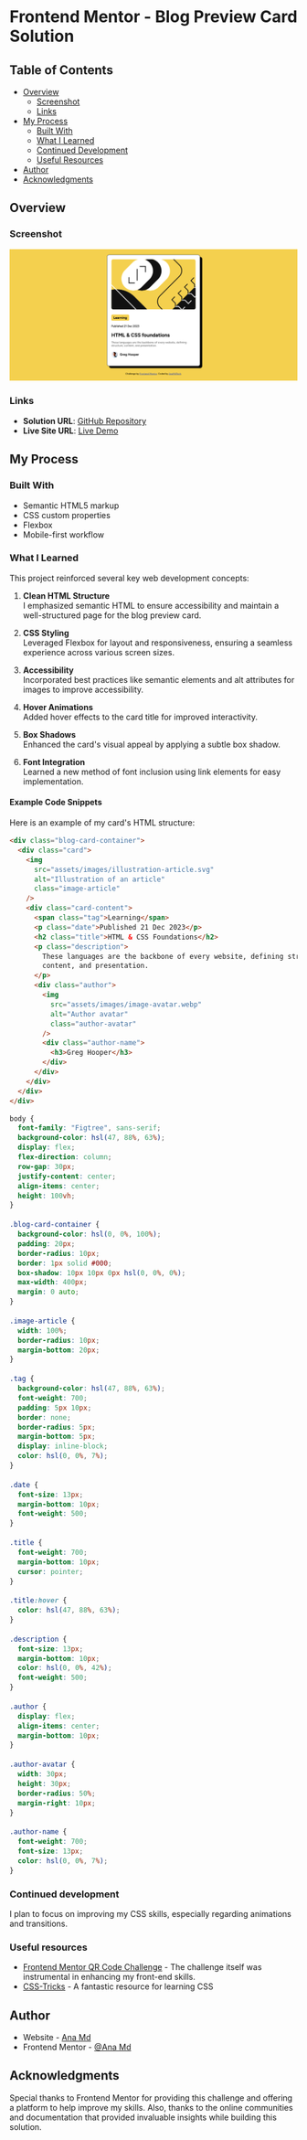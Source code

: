 # Frontend Mentor - Blog Preview Card Solution

## Table of Contents

- [Overview](#overview)
  - [Screenshot](#screenshot)
  - [Links](#links)
- [My Process](#my-process)
  - [Built With](#built-with)
  - [What I Learned](#what-i-learned)
  - [Continued Development](#continued-development)
  - [Useful Resources](#useful-resources)
- [Author](#author)
- [Acknowledgments](#acknowledgments)

## Overview

### Screenshot

![Blog Preview Card Screenshot](./screenshot.png)

### Links

- **Solution URL**: [GitHub Repository](https://github.com/AnaMdTech/blog-preview-card.git)
- **Live Site URL**: [Live Demo](https://blog-preview-card-ana-md.netlify.app/)

## My Process

### Built With

- Semantic HTML5 markup
- CSS custom properties
- Flexbox
- Mobile-first workflow

### What I Learned

This project reinforced several key web development concepts:

1. **Clean HTML Structure**  
   I emphasized semantic HTML to ensure accessibility and maintain a well-structured page for the blog preview card.

2. **CSS Styling**  
   Leveraged Flexbox for layout and responsiveness, ensuring a seamless experience across various screen sizes.

3. **Accessibility**  
   Incorporated best practices like semantic elements and alt attributes for images to improve accessibility.

4. **Hover Animations**  
   Added hover effects to the card title for improved interactivity.

5. **Box Shadows**  
   Enhanced the card's visual appeal by applying a subtle box shadow.

6. **Font Integration**  
   Learned a new method of font inclusion using link elements for easy implementation.

#### Example Code Snippets

Here is an example of my card's HTML structure:

```html
<div class="blog-card-container">
  <div class="card">
    <img
      src="assets/images/illustration-article.svg"
      alt="Illustration of an article"
      class="image-article"
    />
    <div class="card-content">
      <span class="tag">Learning</span>
      <p class="date">Published 21 Dec 2023</p>
      <h2 class="title">HTML & CSS Foundations</h2>
      <p class="description">
        These languages are the backbone of every website, defining structure,
        content, and presentation.
      </p>
      <div class="author">
        <img
          src="assets/images/image-avatar.webp"
          alt="Author avatar"
          class="author-avatar"
        />
        <div class="author-name">
          <h3>Greg Hooper</h3>
        </div>
      </div>
    </div>
  </div>
</div>
```

```css
body {
  font-family: "Figtree", sans-serif;
  background-color: hsl(47, 88%, 63%);
  display: flex;
  flex-direction: column;
  row-gap: 30px;
  justify-content: center;
  align-items: center;
  height: 100vh;
}

.blog-card-container {
  background-color: hsl(0, 0%, 100%);
  padding: 20px;
  border-radius: 10px;
  border: 1px solid #000;
  box-shadow: 10px 10px 0px hsl(0, 0%, 0%);
  max-width: 400px;
  margin: 0 auto;
}

.image-article {
  width: 100%;
  border-radius: 10px;
  margin-bottom: 20px;
}

.tag {
  background-color: hsl(47, 88%, 63%);
  font-weight: 700;
  padding: 5px 10px;
  border: none;
  border-radius: 5px;
  margin-bottom: 5px;
  display: inline-block;
  color: hsl(0, 0%, 7%);
}

.date {
  font-size: 13px;
  margin-bottom: 10px;
  font-weight: 500;
}

.title {
  font-weight: 700;
  margin-bottom: 10px;
  cursor: pointer;
}

.title:hover {
  color: hsl(47, 88%, 63%);
}

.description {
  font-size: 13px;
  margin-bottom: 10px;
  color: hsl(0, 0%, 42%);
  font-weight: 500;
}

.author {
  display: flex;
  align-items: center;
  margin-bottom: 10px;
}

.author-avatar {
  width: 30px;
  height: 30px;
  border-radius: 50%;
  margin-right: 10px;
}

.author-name {
  font-weight: 700;
  font-size: 13px;
  color: hsl(0, 0%, 7%);
}
```

### Continued development

I plan to focus on improving my CSS skills, especially regarding animations and transitions.

### Useful resources

- [Frontend Mentor QR Code Challenge](https://www.frontendmentor.io/challenges/qr-code-component-iux_sIO_H) - The challenge itself was instrumental in enhancing my front-end skills.
- [CSS-Tricks](https://css-tricks.com/) - A fantastic resource for learning CSS

## Author

- Website - [Ana Md](https://github.com/AnaMdTech/)
- Frontend Mentor - [@Ana Md](https://www.frontendmentor.io/profile/AnaMdTech)

## Acknowledgments

Special thanks to Frontend Mentor for providing this challenge and offering a platform to help improve my skills. Also, thanks to the online communities and documentation that provided invaluable insights while building this solution.

